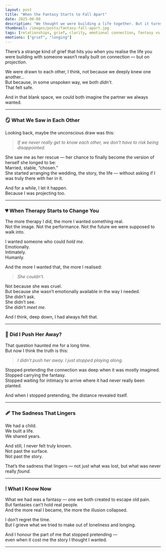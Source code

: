 ```yaml
---
layout: post
title: "When the Fantasy Starts to Fall Apart"
date: 2025-06-08
description: "We thought we were building a life together. But it turns out, we were building a fantasy. And when I started wanting something real, I realised it wasn’t there."
thumbnail: /images/posts/fantasy-fall-apart.jpg
tags: [relationships, grief, clarity, emotional connection, fantasy vs reality, healing]
emotions: ["grief", "longing"]
---
```


There’s a strange kind of grief that hits you when you realise the life you were building with someone wasn’t really built on connection — but on *projection*.

We were drawn to each other, I think, not because we deeply knew one another…  
But because, in some unspoken way, we both *didn’t*.  
That felt safe.

And in that blank space, we could both imagine the partner we always wanted.

---

### 🪞 What We Saw in Each Other

Looking back, maybe the unconscious draw was this:

> *If we never really get to know each other, we don’t have to risk being disappointed.*

She saw me as her rescue — her chance to finally become the version of herself she longed to be:  
Married, stable, “chosen.”  
She started arranging the wedding, the story, the life — without asking if I was truly there with her in it.

And for a while, I let it happen.  
Because I was projecting too.

---

### 💔 When Therapy Starts to Change You

The more therapy I did, the more I wanted something real.  
Not the image. Not the performance. Not the future we were supposed to walk into.

I wanted someone who could *hold me*.  
Emotionally.  
Intimately.  
Humanly.

And the more I wanted that, the more I realised:  
> *She couldn’t.*

Not because she was cruel.  
But because she wasn’t emotionally available in the way I needed.  
She didn’t ask.  
She didn’t see.  
She didn’t *meet me*.

And I think, deep down, I had always felt that.

---

### 🧠 Did I Push Her Away?

That question haunted me for a long time.  
But now I think the truth is this:

> *I didn’t push her away. I just stopped playing along.*

Stopped pretending the connection was deep when it was mostly imagined.  
Stopped carrying the fantasy.  
Stopped waiting for intimacy to arrive where it had never really been planted.

And when I stopped pretending, the distance revealed itself.

---

### 🩹 The Sadness That Lingers

We had a child.  
We built a life.  
We shared years.

And still, I never felt truly known.  
Not past the surface.  
Not past the story.

That’s the sadness that lingers — not just what was lost, but what was never really *found*.

---

### 🕯 What I Know Now

What we had was a fantasy — one we both created to escape old pain.  
But fantasies can’t hold real people.  
And the more real I became, the more the illusion collapsed.

I don’t regret the time.  
But I grieve what we tried to make out of loneliness and longing.

And I honour the part of me that stopped pretending —  
even when it cost me the story I thought I wanted.

---
